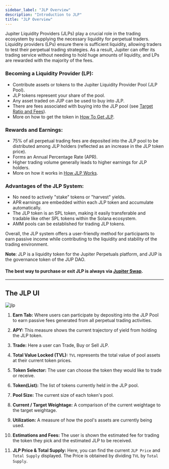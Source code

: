 ```yaml
---
sidebar_label: "JLP Overview"
description: "Introduction to JLP"
title: "JLP Overview"
---
```


Jupiter Liquidity Providers (JLPs) play a crucial role in the trading ecosystem by supplying the necessary liquidity for perpetual traders. Liquidity providers (LPs) ensure there is sufficient liquidity, allowing traders to test their perpetual trading strategies. As a result, Jupiter can offer its trading service without needing to hold huge amounts of liquidity, and LPs are rewarded with the majority of the fees.


### Becoming a Liquidity Provider (LP):

 - Contribute assets or tokens to the Jupiter Liquidity Provider Pool (JLP Pool).
 - JLP tokens represent your share of the pool.
 - Any asset traded on JUP can be used to buy into JLP.
 - There are fees associated with buying into the JLP pool (see [Target Ratio and Fees](../jlp/How-JLP-Works#target-ratio-and-fees)).
 - More on how to get the token in [How To Get JLP](../jlp/How-To-Get-JLP).

### Rewards and Earnings:

 - 75% of all perpetual trading fees are deposited into the JLP pool to be distributed among JLP holders (reflected as an increase in the JLP token price).
 - Forms an Annual Percentage Rate (APR).
 - Higher trading volume generally leads to higher earnings for JLP holders.
 - More on how it works in [How JLP Works](../jlp/How-JLP-Works).

### Advantages of the JLP System:

 - No need to actively "stake" tokens or "harvest" yields.
 - APR earnings are embedded within each JLP token and accumulate automatically.
 - The JLP token is an SPL token, making it easily transferable and tradable like other SPL tokens within the Solana ecosystem.
 - AMM pools can be established for trading JLP tokens.


Overall, the JLP system offers a user-friendly method for participants to earn passive income while contributing to the liquidity and stability of the trading environment.

**Note**: JLP is a liquidity token for the Jupiter Perpetuals platform, and JUP is the governance token of the JUP DAO.

#### The best way to purchase or exit JLP is always via [Jupiter Swap](https://jup.ag/swap/USDC-JLP).

---

## The JLP UI
![jlp](../img/jlp/jlp-1.png)


1. **Earn Tab:** Where users can participate by depositing into the JLP Pool to earn passive fees generated from all perpetual trading activities.

2. **APY:** This measure shows the current trajectory of yield from holding the JLP token.

3. **Trade:** Here a user can Trade, Buy or Sell JLP.

4. **Total Value Locked (TVL):** `TVL` represents the total value of pool assets at their current token prices.

5. **Token Selector:** The user can choose the token they would like to trade or receive.

6. **Token(List):** The list of tokens currently held in the JLP pool.

7. **Pool Size:** The current size of each token's pool.

8. **Current / Target Weightage:** A comparison of the current weightage to the target weightage.

9. **Utilization:** A measure of how the pool's assets are currently being used.

10. **Estimations and Fees:** The user is shown the estimated fee for trading the token they pick and the estimated JLP to be received.

11. **JLP Price & Total Supply:** Here, you can find the current `JLP Price` and `Total Supply` displayed. The Price is obtained by dividing `TVL` by `Total Supply`.



